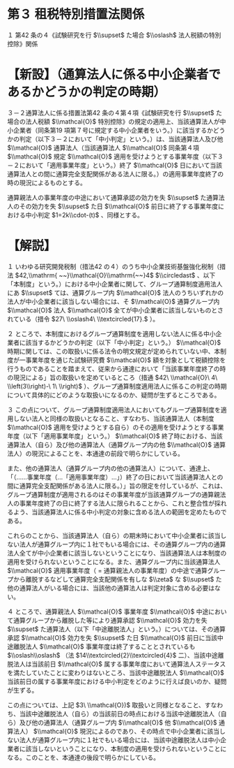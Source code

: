 # 第３ 租税特別措置法関係

１ 第42 条の４《試験研究を行 $\\supset$ た場合 $\\oslash$ 法人税額の特別控除》関係

# 【新設】（通算法人に係る中小企業者であるかどうかの判定の時期）

３－２通算法人に係る措置法第42 条の４第４項《試験研究を行 $\\supset$ た場合の法人税額 $\\mathcal{O}$ 特別控除》の規定の適用上、当該通算法人が中小企業者（同条第19 項第７号に規定する中小企業者をいう。）に該当するかどうかの判定（以下３－２において「中小判定」という。）は、当該通算法人及び他 $\\mathcal{O}$ 通算法人（当該通算法人 $\\mathcal{O}$ 同条第４項 $\\mathcal{O}$ 規定 $\\mathcal{O}$ 適用を受けようとする事業年度（以下３－２において「適用事業年度」という。）終了 $\\mathcal{O}$ 日において当該通算法人との間に通算完全支配関係がある法人に限る。）の適用事業年度終了の時の現況によるものとする。

通算親法人の事業年度の中途において通算承認の効力を失 $\\supset$ た通算法人のその効力を失 $\\supset$ た日 $\\mathcal{O}$ 前日に終了する事業年度における中小判定 $1=2k\\cdot-(t)$ 、同様とする。

# 【解説】

１ いわゆる研究開発税制（措法42 の４）のうち中小企業技術基盤強化税制（措法 $42,\\mathrm{ ~~}\\mathcal{O}\\mathrm{~~}4$ $\\circledast$ 、以下「本制度」という。）における中小企業者に関して、グループ通算制度適用法人にあ $\\supset$ ては、通算グループ内 $\\mathcal{O}$ 法人のうちいずれかの法人が中小企業者に該当しない場合には、そ $\\mathcal{O}$ 通算グループ内 $\\mathcal{O}$ 法人 $\\mathcal{O}$ 全てが中小企業者に該当しないものとされている（措令 $27\ \\oslash4\ \\textcircled{17}.$ ）。

２ ところで、本制度におけるグループ通算制度を適用しない法人に係る中小企業者に該当するかどうかの判定（以下「中小判定」という。） $\\mathcal{O}$ 時期に関しては、この取扱いに係る法令の明文規定が定められていない中、本制度が一事業年度を通じた試験研究費 $\\mathcal{O}$ 額を対象として税額控除を行うものであることを踏まえて、従来から通達において「当該事業年度終了の時の現況による」旨の取扱いを定めているところ（措通 $42\ \\mathcal{O}\ 4\ \\left(3\\right)-\ 1\ \\right)$ ）、グループ通算制度適用法人に係るこの判定の時期について具体的にどのような取扱いになるのか、疑問が生ずるところである。

３ この点について、グループ通算制度適用法人においてもグループ通算制度を適用しない法人と同様の取扱いとなること、すなわち、当該通算法人（本制度 $\\mathcal{O}$ 適用を受けようとする自ら）のその適用を受けようとする事業年度（以下「適用事業年度」という。） $\\mathcal{O}$ 終了時における、当該通算法人（自ら）及び他の通算法人（通算グループ内の他 $\\mathcal{O}$ 通算法人）の現況によることを、本通達の前段で明らかにしている。

また、他の通算法人（通算グループ内の他の通算法人）について、通達上、「（……事業年度（…「適用事業年度）…」）終了の日において当該通算法人との間に通算完全支配関係がある法人に限る。）」旨の限定を付しているが、これは、グループ通算制度が適用されるのはその事業年度が当該通算グループの通算親法人の事業年度終了の日に終了する法人に限られることから、これと整合性が採れるよう、当該通算法人に係る中小判定の対象に含める法人の範囲を定めたものである。

これらのことから、当該通算法人（自ら）の期末時において中小企業者に該当しない法人が通算グループ内に１社でもいる場合には、その通算グループ内の通算法人全てが中小企業者に該当しないということになり、当該通算法人は本制度の適用を受けられないということになる。また、通算グループ内に当該通算法人 $\\mathcal{O}$ 適用事業年度（ $=$ 通算親法人の事業年度）の中途で通算グループから離脱するなどして通算完全支配関係を有しな $\\zeta$ な $\\supset$ た他の通算法人がいる場合には、当該他の通算法人は判定対象に含める必要はない。

４ ところで、通算親法人 $\\mathcal{O}$ 事業年度 $\\mathcal{O}$ 中途において通算グループから離脱した等により通算承認 $\\mathcal{O}$ 効力を失 $\\supset$ た通算法人（以下「中途離脱法人」という。）については、その通算承認 $\\mathcal{O}$ 効力を失 $\\supset$ た日 $\\mathcal{O}$ 前日に当該中途離脱法人 $\\mathcal{O}$ 事業年度は終了することとされているも $\\oslash\\oslash$ （法 $14\\textcircled{2}\\textcircled{4}$ 二）、当該中途離脱法人は当該前日 $\\mathcal{O}$ 属する事業年度において通算法人ステータスを満たしていたことに変わりはないところ、当該中途離脱法人 $\\mathcal{O}$ 当該前日の属する事業年度における中小判定をどのように行えば良いのか、疑問が生ずる。

この点については、上記 $3\ \\mathcal{O})$ 取扱いと同様となること、すなわち、当該中途離脱法人（自ら）の当該前日の時点における当該中途離脱法人（自ら）及び他の通算法人（通算グループ内 $\\mathcal{O}$ 他 $\\mathcal{O}$ 通算法人） $\\mathcal{O}$ 現況によるのであり、その時点で中小企業者に該当しない法人が通算グループ内に１社でもいる場合には、当該中途離脱法人は中小企業者に該当しないということになり、本制度の適用を受けられないということになる。このことを、本通達の後段で明らかにしている。